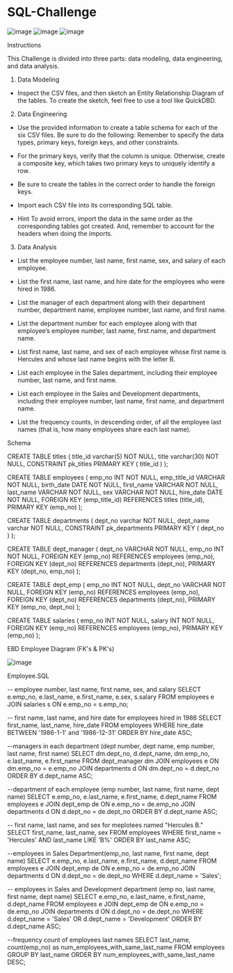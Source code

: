 # SQL-Challenge

![image](https://github.com/nasr9000/SQL-Challenge/assets/128746625/1808fa4c-6ca8-4add-a31e-033bae180962)
![image](https://github.com/nasr9000/SQL-Challenge/assets/128746625/eb8473f6-e4e8-4a17-9f51-d782705a20c4)
![image](https://github.com/nasr9000/SQL-Challenge/assets/128746625/401365d0-11bc-4e5c-94e7-d05a4b113e88)

Instructions

This Challenge is divided into three parts: data modeling, data engineering, and data analysis.


1. Data Modeling
- Inspect the CSV files, and then sketch an Entity Relationship Diagram of the tables. To create the sketch, feel free to use a tool like QuickDBD.

2. Data Engineering
- Use the provided information to create a table schema for each of the six CSV files. Be sure to do the following:
  Remember to specify the data types, primary keys, foreign keys, and other constraints.

- For the primary keys, verify that the column is unique. Otherwise, create a composite key, which takes two primary keys to uniquely identify a row.

- Be sure to create the tables in the correct order to handle the foreign keys.

- Import each CSV file into its corresponding SQL table.

- Hint To avoid errors, import the data in the same order as the corresponding tables got created. And, remember to account for the headers when doing the imports.

3. Data Analysis

-  List the employee number, last name, first name, sex, and salary of each employee.

-  List the first name, last name, and hire date for the employees who were hired in 1986.

-  List the manager of each department along with their department number, department name, employee number, last name, and first name.

-  List the department number for each employee along with that employee’s employee number, last name, first name, and department name.

-  List first name, last name, and sex of each employee whose first name is Hercules and whose last name begins with the letter B.

-  List each employee in the Sales department, including their employee number, last name, and first name.

-  List each employee in the Sales and Development departments, including their employee number, last name, first name, and department name.

-  List the frequency counts, in descending order, of all the employee last names (that is, how many employees share each last name).

  Schema
  
CREATE TABLE titles (
    title_id varchar(5)   NOT NULL,
    title varchar(30)   NOT NULL,
    CONSTRAINT pk_titles PRIMARY KEY (
        title_id
     )
);

CREATE TABLE employees (
    emp_no INT  NOT NULL,
    emp_title_id VARCHAR NOT NULL,
    birth_date DATE  NOT NULL,
    first_name VARCHAR  NOT NULL,
    last_name VARCHAR  NOT NULL,
    sex VARCHAR  NOT NULL,
    hire_date DATE  NOT NULL,
    FOREIGN KEY (emp_title_id) REFERENCES titles (title_id),
    PRIMARY KEY (emp_no)
);


CREATE TABLE departments (
    dept_no varchar   NOT NULL,
    dept_name varchar   NOT NULL,
    CONSTRAINT pk_departments PRIMARY KEY (
        dept_no
     )
);
	
CREATE TABLE dept_manager (
    dept_no VARCHAR   NOT NULL,
    emp_no INT   NOT NULL,
    FOREIGN KEY (emp_no) REFERENCES employees (emp_no),
    FOREIGN KEY (dept_no) REFERENCES departments (dept_no),
    PRIMARY KEY (dept_no, emp_no)
);


CREATE TABLE dept_emp (
    emp_no INT  NOT NULL,
    dept_no VARCHAR  NOT NULL,
    FOREIGN KEY (emp_no) REFERENCES employees (emp_no),
    FOREIGN KEY (dept_no) REFERENCES departments (dept_no),
    PRIMARY KEY (emp_no, dept_no)
);



CREATE TABLE salaries (
    emp_no INT  NOT NULL,
    salary INT  NOT NULL,
    FOREIGN KEY (emp_no) REFERENCES employees (emp_no),
	PRIMARY KEY (emp_no)
);


  EBD Employee Diagram (FK's & PK's)

  
  ![image](https://github.com/nasr9000/SQL-Challenge/assets/128746625/74fc4846-d1a7-4931-a5d9-83c8cc366e5b)


Employee.SQL

-- employee number, last name, first name, sex, and salary
SELECT e.emp_no, e.last_name, e.first_name, e.sex, s.salary
FROM employees e
JOIN salaries s
ON e.emp_no = s.emp_no;

-- first name, last name, and hire date for employees hired in 1986
SELECT first_name, last_name, hire_date
FROM employees
WHERE hire_date BETWEEN '1986-1-1' and '1986-12-31'
ORDER BY hire_date ASC;

--managers in each department (dept number, dept name, emp number, last name, first name)
SELECT dm.dept_no, d.dept_name, dm.emp_no, e.last_name, e.first_name
FROM dept_manager dm
JOIN employees e
ON dm.emp_no = e.emp_no
JOIN departments d
ON dm.dept_no = d.dept_no
ORDER BY d.dept_name ASC;

--department of each employee (emp number, last name, first name, dept name)
SELECT e.emp_no, e.last_name, e.first_name, d.dept_name
FROM employees e
JOIN dept_emp de
ON e.emp_no = de.emp_no
JOIN departments d
ON d.dept_no = de.dept_no
ORDER BY d.dept_name ASC;

-- first name, last name, and sex for meplotees named "Hercules B."
SELECT first_name, last_name, sex
FROM employees
WHERE first_name = 'Hercules' AND last_name LIKE 'B%'
ORDER BY last_name ASC;

--employees in Sales Department(emp_no, last name, first name, dept name)
SELECT e.emp_no, e.last_name, e.first_name, d.dept_name
FROM employees e
JOIN dept_emp de
ON e.emp_no = de.emp_no
JOIN departments d
ON d.dept_no = de.dept_no
WHERE d.dept_name = 'Sales';

-- employees in Sales and Development department (emp no, last name, first name, dept name)
SELECT e.emp_no, e.last_name, e.first_name, d.dept_name
FROM employees e
JOIN dept_emp de
ON e.emp_no = de.emp_no
JOIN departments d
ON d.dept_no = de.dept_no
WHERE d.dept_name = 'Sales' OR d.dept_name = 'Development'
ORDER BY d.dept_name ASC;

--frequency count of employees last names
SELECT last_name, count(emp_no) as num_employees_with_same_last_name
FROM employees
GROUP BY last_name
ORDER BY num_employees_with_same_last_name DESC;
